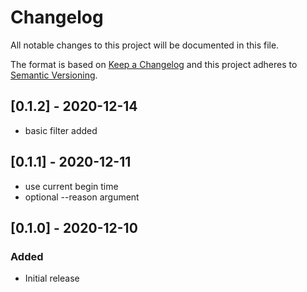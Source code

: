 # Changelog
All notable changes to this project will be documented in this file.

The format is based on [Keep a Changelog](http://keepachangelog.com/en/1.0.0/)
and this project adheres to [Semantic
Versioning](http://semver.org/spec/v2.0.0.html).

## [0.1.2] - 2020-12-14
 - basic filter added

## [0.1.1] - 2020-12-11
- use current begin time
- optional --reason argument

## [0.1.0] - 2020-12-10

### Added
- Initial release
